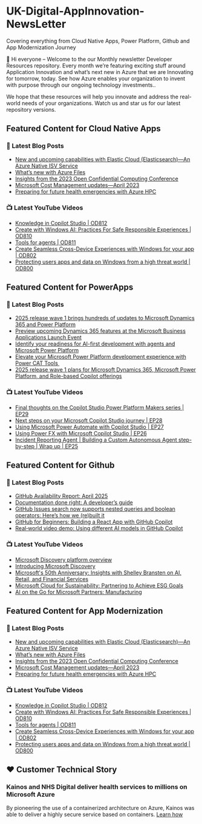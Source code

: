 # UK-Digital-AppInnovation-NewsLetter

Covering everything from Cloud Native Apps, Power Platform, Github and App Modernization Journey

👋 Hi everyone – Welcome to the our Monthly newsletter Developer Resources repository. Every month we’re featuring exciting stuff around Application Innovation and what’s next new in Azure that we are Innovating for tomorrow, today. See how Azure enables your organization to invent with purpose through our ongoing technology investments..


We hope that these resources will help you innovate and address the real-world needs of your organizations. Watch us and star us for our latest repository versions.

## Featured Content for Cloud Native Apps


### 📝 Latest Blog Posts

    
<!-- BLOGCNA:START -->
- [New and upcoming capabilities with Elastic Cloud (Elasticsearch)—An Azure Native ISV Service](https://azure.microsoft.com/blog/new-and-upcoming-capabilities-with-elastic-cloud-elasticsearch-an-azure-native-isv-service/)
- [What’s new with Azure Files](https://azure.microsoft.com/blog/what-s-new-with-azure-files/)
- [Insights from the 2023 Open Confidential Computing Conference](https://azure.microsoft.com/blog/insights-from-the-2023-open-confidential-computing-conference/)
- [Microsoft Cost Management updates—April 2023](https://azure.microsoft.com/blog/microsoft-cost-management-updates-april-2023/)
- [Preparing for future health emergencies with Azure HPC ](https://azure.microsoft.com/blog/preparing-for-future-health-emergencies-with-azure-hpc/)
<!-- BLOGCNA:END -->

### 📺 Latest YouTube Videos

 
<!-- YOUTUBECNA:START -->
- [Knowledge in Copilot Studio | OD812](https://www.youtube.com/watch?v=DpbpbVD-Twk)
- [Create with Windows AI: Practices For Safe Responsible Experiences | OD810](https://www.youtube.com/watch?v=6CVrtXTYvE8)
- [Tools for agents | OD811](https://www.youtube.com/watch?v=CsFT475O8is)
- [Create Seamless Cross-Device Experiences with Windows for your app | OD802](https://www.youtube.com/watch?v=e3ixnHI3z1k)
- [Protecting users apps and data on Windows from a high threat world | OD800](https://www.youtube.com/watch?v=Ii1IT_S0D3Y)
<!-- YOUTUBECNA:END -->

##  Featured Content for PowerApps
### 📝 Latest Blog Posts
<!-- BLOGPOWER:START -->
- [2025 release wave 1 brings hundreds of updates to Microsoft Dynamics 365 and Power Platform](https://www.microsoft.com/en-us/dynamics-365/blog/business-leader/2025/04/30/2025-release-wave-1-brings-hundreds-of-updates-to-microsoft-dynamics-365-and-power-platform/)
- [Preview upcoming Dynamics 365 features at the Microsoft Business Applications Launch Event](https://www.microsoft.com/en-us/dynamics-365/blog/business-leader/2025/04/16/preview-upcoming-dynamics-365-features-at-the-microsoft-business-applications-launch-event/)
- [Identify your readiness for AI-first development with agents and Microsoft Power Platform](https://www.microsoft.com/en-us/power-platform/blog/2025/04/14/identify-your-readiness-for-ai-first-development-with-agents-and-microsoft-power-platform/)
- [Elevate your Microsoft Power Platform development experience with Power CAT Tools ](https://www.microsoft.com/en-us/power-platform/blog/2025/03/04/elevate-your-microsoft-power-platform-development-experience-with-power-cat-tools/)
- [2025 release wave 1 plans for Microsoft Dynamics 365, Microsoft Power Platform, and Role-based Copilot offerings](https://www.microsoft.com/en-us/dynamics-365/blog/business-leader/2025/01/23/2025-release-wave-1-plans-for-microsoft-dynamics-365-microsoft-power-platform-and-role-based-copilot-offerings/)
<!-- BLOGPOWER:END -->
 ### 📺 Latest YouTube Videos
    
<!-- YOUTUBEPOWER:START -->
- [Final thoughts on the Copilot Studio Power Platform Makers series | EP29](https://www.youtube.com/watch?v=ehMmq9ikWYU)
- [Next steps on your Microsoft Copilot Studio journey | EP28](https://www.youtube.com/watch?v=aLB8dNu4_U8)
- [Using Microsoft Power Automate with Copilot Studio | EP27](https://www.youtube.com/watch?v=JqcxylzMSFY)
- [Using Power FX with Microsoft Copilot Studio | EP26](https://www.youtube.com/watch?v=wOEKVS7AQZY)
- [Incident Reporting Agent | Building a Custom Autonomous Agent step-by-step | Wrap up | EP25](https://www.youtube.com/watch?v=oCQum6jfDSI)
<!-- YOUTUBEPOWER:END -->

##  Featured Content for Github
### 📝 Latest Blog Posts
<!-- BLOGGITHUB:START -->
- [GitHub Availability Report: April 2025](https://github.blog/news-insights/company-news/github-availability-report-april-2025/)
- [Documentation done right: A developer’s guide](https://github.blog/developer-skills/documentation-done-right-a-developers-guide/)
- [GitHub Issues search now supports nested queries and boolean operators: Here&#8217;s how we (re)built it](https://github.blog/developer-skills/application-development/github-issues-search-now-supports-nested-queries-and-boolean-operators-heres-how-we-rebuilt-it/)
- [GitHub for Beginners: Building a React App with GitHub Copilot](https://github.blog/ai-and-ml/github-copilot/github-for-beginners-building-a-react-app-with-github-copilot/)
- [Real‑world video demo: Using different AI models in GitHub Copilot](https://github.blog/ai-and-ml/real%e2%80%91world-video-demo-using-different-ai-models-in-github-copilot/)
<!-- BLOGGITHUB:END -->
### 📺 Latest YouTube Videos
<!-- YOUTUBEGITHUB:START -->
- [Microsoft Discovery platform overview](https://www.youtube.com/watch?v=R8d5JsJ9R64)
- [Introducing Microsoft Discovery](https://www.youtube.com/watch?v=k3S4lPbUWng)
- [Microsoft&#39;s 50th Anniversary: Insights with Shelley Bransten on AI, Retail, and Financial Services](https://www.youtube.com/watch?v=aeUuSw2Rgyk)
- [Microsoft Cloud for Sustainability: Partnering to Achieve ESG Goals](https://www.youtube.com/watch?v=RtsyDzzxQ-0)
- [AI on the Go for Microsoft Partners: Manufacturing](https://www.youtube.com/watch?v=aYsx-VibHW4)
<!-- YOUTUBEGITHUB:END -->
##  Featured Content for App Modernization
### 📝 Latest Blog Posts
<!-- BLOGAPPMOD:START -->
- [New and upcoming capabilities with Elastic Cloud (Elasticsearch)—An Azure Native ISV Service](https://azure.microsoft.com/blog/new-and-upcoming-capabilities-with-elastic-cloud-elasticsearch-an-azure-native-isv-service/)
- [What’s new with Azure Files](https://azure.microsoft.com/blog/what-s-new-with-azure-files/)
- [Insights from the 2023 Open Confidential Computing Conference](https://azure.microsoft.com/blog/insights-from-the-2023-open-confidential-computing-conference/)
- [Microsoft Cost Management updates—April 2023](https://azure.microsoft.com/blog/microsoft-cost-management-updates-april-2023/)
- [Preparing for future health emergencies with Azure HPC ](https://azure.microsoft.com/blog/preparing-for-future-health-emergencies-with-azure-hpc/)
<!-- BLOGAPPMOD:END -->
### 📺 Latest YouTube Videos
<!-- YOUTUBEAPPMOD:START -->
- [Knowledge in Copilot Studio | OD812](https://www.youtube.com/watch?v=DpbpbVD-Twk)
- [Create with Windows AI: Practices For Safe Responsible Experiences | OD810](https://www.youtube.com/watch?v=6CVrtXTYvE8)
- [Tools for agents | OD811](https://www.youtube.com/watch?v=CsFT475O8is)
- [Create Seamless Cross-Device Experiences with Windows for your app | OD802](https://www.youtube.com/watch?v=e3ixnHI3z1k)
- [Protecting users apps and data on Windows from a high threat world | OD800](https://www.youtube.com/watch?v=Ii1IT_S0D3Y)
<!-- YOUTUBEAPPMOD:END -->


## ♥️ Customer Technical Story 

### Kainos and NHS Digital deliver health services to millions on Microsoft Azure

By pioneering the use of a containerized architecture on Azure, Kainos was able to deliver a highly secure service based on containers. [Learn how](https://customers.microsoft.com/en-us/story/1368348549535774520-kainos-and-nhs-digital-deliver-health-services-to-millions-on-microsoft-azure)

